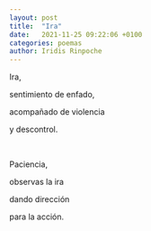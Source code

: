 ```yaml
---
layout: post
title:  "Ira"
date:   2021-11-25 09:22:06 +0100
categories: poemas
author: Iridis Rinpoche
---
```



Ira, 

sentimiento de enfado,

acompañado de violencia

y descontrol.

<br>


Paciencia,

observas la ira

dando dirección

para la acción.

